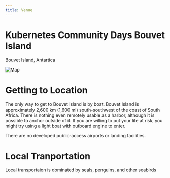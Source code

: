 ```yaml
---
title: Venue
---
```

# Kubernetes Community Days Bouvet Island 
Bouvet Island, Antartica

![Map](/img/maps/251px-Bouvet_Island-CIA_WFB_Map.png)

# Getting to Location
The only way to get to Bouvet Island is by boat. Bouvet Island is approximately 2,600 km (1,600 mi) south-southwest of the coast of South Africa. There is nothing even remotely usable as a harbor, although it is possible to anchor outside of it. If you are willing to put your life at risk, you might try using a light boat with outboard engine to enter.

There are no developed public-access airports or landing facilities.

# Local Tranportation
Local transportaion is dominated by seals, penguins, and other seabirds 
